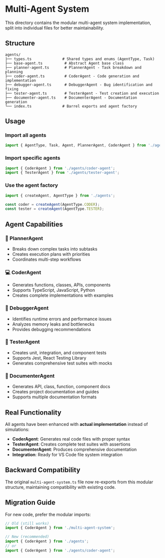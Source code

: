 # Multi-Agent System

This directory contains the modular multi-agent system implementation, split into individual files for better maintainability.

## Structure

```
agents/
├── types.ts              # Shared types and enums (AgentType, Task)
├── base-agent.ts          # Abstract Agent base class
├── planner-agent.ts       # PlannerAgent - Task breakdown and planning
├── coder-agent.ts         # CoderAgent - Code generation and implementation
├── debugger-agent.ts      # DebuggerAgent - Bug identification and fixing
├── tester-agent.ts        # TesterAgent - Test creation and execution
├── documenter-agent.ts    # DocumenterAgent - Documentation generation
└── index.ts              # Barrel exports and agent factory
```

## Usage

### Import all agents
```typescript
import { AgentType, Task, Agent, PlannerAgent, CoderAgent } from './agents';
```

### Import specific agents
```typescript
import { CoderAgent } from './agents/coder-agent';
import { TesterAgent } from './agents/tester-agent';
```

### Use the agent factory
```typescript
import { createAgent, AgentType } from './agents';

const coder = createAgent(AgentType.CODER);
const tester = createAgent(AgentType.TESTER);
```

## Agent Capabilities

### 🎯 PlannerAgent
- Breaks down complex tasks into subtasks
- Creates execution plans with priorities
- Coordinates multi-step workflows

### 💻 CoderAgent
- Generates functions, classes, APIs, components
- Supports TypeScript, JavaScript, Python
- Creates complete implementations with examples

### 🐛 DebuggerAgent
- Identifies runtime errors and performance issues
- Analyzes memory leaks and bottlenecks
- Provides debugging recommendations

### 🧪 TesterAgent
- Creates unit, integration, and component tests
- Supports Jest, React Testing Library
- Generates comprehensive test suites with mocks

### 📝 DocumenterAgent
- Generates API, class, function, component docs
- Creates project documentation and guides
- Supports multiple documentation formats

## Real Functionality

All agents have been enhanced with **actual implementation** instead of simulations:

- **CoderAgent**: Generates real code files with proper syntax
- **TesterAgent**: Creates complete test suites with assertions
- **DocumenterAgent**: Produces comprehensive documentation
- **Integration**: Ready for VS Code file system integration

## Backward Compatibility

The original `multi-agent-system.ts` file now re-exports from this modular structure, maintaining compatibility with existing code.

## Migration Guide

For new code, prefer the modular imports:

```typescript
// Old (still works)
import { CoderAgent } from './multi-agent-system';

// New (recommended)
import { CoderAgent } from './agents';
// or
import { CoderAgent } from './agents/coder-agent';
```
